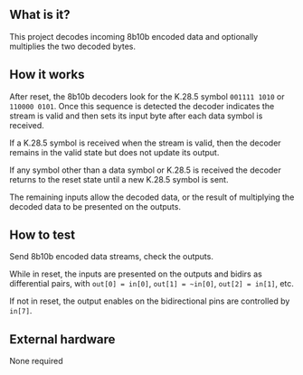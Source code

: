 <!---

This file is used to generate your project datasheet. Please fill in the information below and delete any unused
sections.

You can also include images in this folder and reference them in the markdown. Each image must be less than
512 kb in size, and the combined size of all images must be less than 1 MB.
-->

## What is it?

This project decodes incoming 8b10b encoded data and optionally multiplies the two decoded bytes.

## How it works

After reset, the 8b10b decoders look for the K.28.5 symbol `001111 1010` or `110000 0101`.  Once this sequence is detected the
decoder indicates the stream is valid and then sets its input byte after each data symbol is received.

If a K.28.5 symbol is received when the stream is valid, then the decoder remains in the valid state but does not update its output.

If any symbol other than a data symbol or K.28.5 is received the decoder returns to the reset state until a new K.28.5
symbol is sent.

The remaining inputs allow the decoded data, or the result of multiplying the decoded data to be presented on the outputs.

## How to test

Send 8b10b encoded data streams, check the outputs.

While in reset, the inputs are presented on the outputs and bidirs as differential pairs, with `out[0] = in[0]`, `out[1] = ~in[0]`, `out[2] = in[1]`, etc.

If not in reset, the output enables on the bidirectional pins are controlled by `in[7]`.

## External hardware

None required
